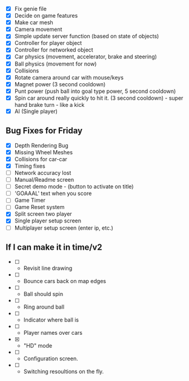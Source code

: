 - [x] Fix genie file
- [x] Decide on game features
- [x] Make car mesh
- [x] Camera movement
- [x] Simple update server function (based on state of objects)
- [x] Controller for player object
- [x] Controller for networked object
- [x] Car physics (movement, accelerator, brake and steering)
- [x] Ball physics (movement for now)
- [x] Collisions
- [x] Rotate camera around car with mouse/keys
- [x] Magnet power (3 second cooldown)
- [x] Punt power (push ball into goal type power, 5 second cooldown)
- [x] Spin car around really quickly to hit it. (3 second cooldown) - super hand brake turn - like a kick
- [x] AI (Single player)

Bug Fixes for Friday
--------------------

- [x] Depth Rendering Bug
- [x] Missing Wheel Meshes
- [x] Collisions for car-car
- [x] Timing fixes
- [ ] Network accuracy lost
- [ ] Manual/Readme screen
- [ ] Secret demo mode - (button to activate on title)
- [ ] 'GOAAAL' text when you score
- [ ] Game Timer
- [ ] Game Reset system
- [x] Split screen two player
- [x] Single player setup screen
- [ ] Multiplayer setup screen (enter ip, etc.)

If I can make it in time/v2
---------------------------

- [ ] - Revisit line drawing
- [ ] - Bounce cars back on map edges
- [ ] - Ball should spin
- [ ] - Ring around ball
- [ ] - Indicator where ball is
- [ ] - Player names over cars
- [x] - "HD" mode
- [ ] - Configuration screen.
- [ ] - Switching resoultions on the fly.